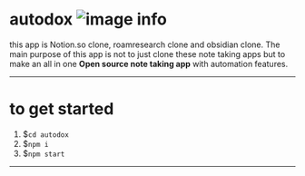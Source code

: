 # autodox ![image info](./logo.png)
this app is Notion.so clone, roamresearch clone and obsidian clone. The main purpose of this app is not to just clone these note taking apps but to make an all in one **Open source note taking app** with automation features.
____
# to get started
1. $`cd autodox`
2. $`npm i`
3. $`npm start`
___

